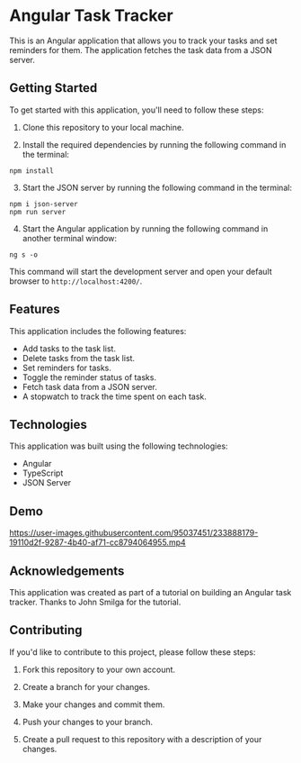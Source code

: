 # Angular Task Tracker

This is an Angular application that allows you to track your tasks and set reminders for them. The application fetches the task data from a JSON server.

## Getting Started

To get started with this application, you'll need to follow these steps:

1. Clone this repository to your local machine.

2. Install the required dependencies by running the following command in the terminal:
```
npm install
```


3. Start the JSON server by running the following command in the terminal:
```
npm i json-server
npm run server
```


4. Start the Angular application by running the following command in another terminal window:
```
ng s -o
```

This command will start the development server and open your default browser to `http://localhost:4200/`.


## Features

This application includes the following features:

- Add tasks to the task list.
- Delete tasks from the task list.
- Set reminders for tasks.
- Toggle the reminder status of tasks.
- Fetch task data from a JSON server.
- A stopwatch to track the time spent on each task.

## Technologies

This application was built using the following technologies:

- Angular
- TypeScript
- JSON Server

## Demo


https://user-images.githubusercontent.com/95037451/233888179-19110d2f-9287-4b40-af71-cc8794064955.mp4


## Acknowledgements

This application was created as part of a tutorial on building an Angular task tracker. Thanks to John Smilga for the tutorial.

## Contributing

If you'd like to contribute to this project, please follow these steps:

1. Fork this repository to your own account.

2. Create a branch for your changes.

3. Make your changes and commit them.

4. Push your changes to your branch.

5. Create a pull request to this repository with a description of your changes.

